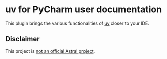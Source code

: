 # uv for PyCharm user documentation

This plugin brings the various functionalities of [uv][1] closer to your IDE.


## Disclaimer

This project is [not an official Astral project][2].


  [1]: https://github.com/astral-sh/uv
  [2]: faq.md#is-this-an-official-astral-project
